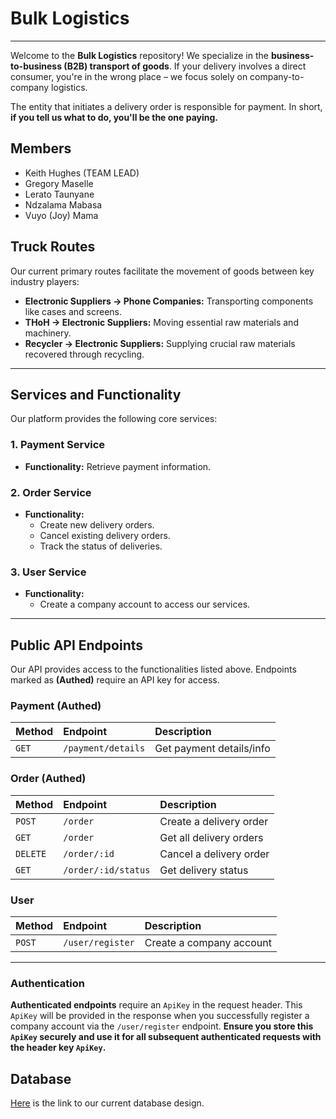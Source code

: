 # Bulk Logistics

---

Welcome to the **Bulk Logistics** repository! We specialize in the **business-to-business (B2B) transport of goods**. If your delivery involves a direct consumer, you're in the wrong place – we focus solely on company-to-company logistics.

The entity that initiates a delivery order is responsible for payment. In short, **if you tell us what to do, you'll be the one paying.**

## Members

- Keith Hughes (TEAM LEAD)
- Gregory Maselle
- Lerato Taunyane
- Ndzalama Mabasa
- Vuyo (Joy) Mama

## Truck Routes

Our current primary routes facilitate the movement of goods between key industry players:

- **Electronic Suppliers -> Phone Companies:** Transporting components like cases and screens.
- **THoH -> Electronic Suppliers:** Moving essential raw materials and machinery.
- **Recycler -> Electronic Suppliers:** Supplying crucial raw materials recovered through recycling.

---

## Services and Functionality

Our platform provides the following core services:

### 1. Payment Service

- **Functionality:** Retrieve payment information.

### 2. Order Service

- **Functionality:**
  - Create new delivery orders.
  - Cancel existing delivery orders.
  - Track the status of deliveries.

### 3. User Service

- **Functionality:**
  - Create a company account to access our services.

---

## Public API Endpoints

Our API provides access to the functionalities listed above. Endpoints marked as **(Authed)** require an API key for access.

### Payment (Authed)

| Method | Endpoint           | Description              |
| :----- | :----------------- | :----------------------- |
| `GET`  | `/payment/details` | Get payment details/info |

### Order (Authed)

| Method   | Endpoint            | Description             |
| :------- | :------------------ | :---------------------- |
| `POST`   | `/order`            | Create a delivery order |
| `GET`    | `/order`            | Get all delivery orders |
| `DELETE` | `/order/:id`        | Cancel a delivery order |
| `GET`    | `/order/:id/status` | Get delivery status     |

### User

| Method | Endpoint         | Description              |
| :----- | :--------------- | :----------------------- |
| `POST` | `/user/register` | Create a company account |

---

### Authentication

**Authenticated endpoints** require an `ApiKey` in the request header. This `ApiKey` will be provided in the response when you successfully register a company account via the `/user/register` endpoint. **Ensure you store this `ApiKey` securely and use it for all subsequent authenticated requests with the header key `ApiKey`.**

## Database

[Here](https://dbdiagram.io/d/MiniConomy-Bulk-Logistics-6841dcf4ba2a4ac57b0997e1) is the link to our current database design.
